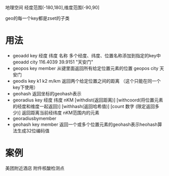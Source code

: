 地理空间
经度范围(-180,180],维度范围(-90,90]

geo的每一个key都是zset的子类
# 用法
- geoadd key 经度  纬度 名称  多个经度、纬度、位置名称添加到指定的key中
	   geoadd city 116.4039 39.9151 "天安门"
- geopos key member 从键里面返回所有给定位置元素的位置
		geopos city 天安门 
- geodis key k1 k2 m/km 返回两个给定位置之间的距离 （这个只能在同一个key下使用）
- geohash 返回坐标的geohash表示
- georadius key 经度 纬度 nKM [withdist(返回距离)]      [withcoord(将位置元素的经度和维度一起返回)]  [withhash(返回哈希值)] [count 数字 (限定返回多少)] 返回距离当前经纬度 nKM范围内的元素
- georadiusbymember
- geohash key member 返回一个或多个位置元素的geohash表示heohash算法生成32位编码值





# 案例
美团附近酒店
附件核酸检测点